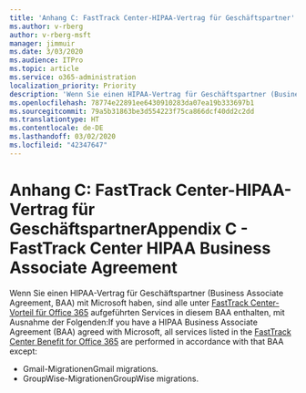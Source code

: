 ```yaml
---
title: 'Anhang C: FastTrack Center-HIPAA-Vertrag für Geschäftspartner'
ms.author: v-rberg
author: v-rberg-msft
manager: jimmuir
ms.date: 3/03/2020
ms.audience: ITPro
ms.topic: article
ms.service: o365-administration
localization_priority: Priority
description: 'Wenn Sie einen HIPAA-Vertrag für Geschäftspartner (Business Associate Agreement, BAA) mit Microsoft für FastTrack Services haben, sind alle unter FastTrack Center Benefit for Office 365 aufgeführten Services in diesem BAA enthalten, mit Ausnahme der Folgenden:'
ms.openlocfilehash: 78774e22891ee6430910283da07ea19b333697b1
ms.sourcegitcommit: 79a5b31863be3d554223f75ca866dcf40dd2c2dd
ms.translationtype: HT
ms.contentlocale: de-DE
ms.lasthandoff: 03/02/2020
ms.locfileid: "42347647"
---
```

# <a name="appendix-c---fasttrack-center-hipaa-business-associate-agreement"></a><span data-ttu-id="a8478-103">Anhang C: FastTrack Center-HIPAA-Vertrag für Geschäftspartner</span><span class="sxs-lookup"><span data-stu-id="a8478-103">Appendix C - FastTrack Center HIPAA Business Associate Agreement</span></span>

<span data-ttu-id="a8478-104">Wenn Sie einen HIPAA-Vertrag für Geschäftspartner (Business Associate Agreement, BAA) mit Microsoft haben, sind alle unter [FastTrack Center-Vorteil für Office 365](O365-fasttrack-benefit-for-office-365.md) aufgeführten Services in diesem BAA enthalten, mit Ausnahme der Folgenden:</span><span class="sxs-lookup"><span data-stu-id="a8478-104">If you have a HIPAA Business Associate Agreement (BAA) agreed with Microsoft, all services listed in the [FastTrack Center Benefit for Office 365](O365-fasttrack-benefit-for-office-365.md) are performed in accordance with that BAA except:</span></span> 
  
- <span data-ttu-id="a8478-105">Gmail-Migrationen</span><span class="sxs-lookup"><span data-stu-id="a8478-105">Gmail migrations.</span></span>   
- <span data-ttu-id="a8478-106">GroupWise-Migrationen</span><span class="sxs-lookup"><span data-stu-id="a8478-106">GroupWise migrations.</span></span>
    

